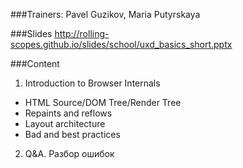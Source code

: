 ###Trainers: Pavel Guzikov, Maria Putyrskaya

###Slides
http://rolling-scopes.github.io/slides/school/uxd_basics_short.pptx

###Content
1. Introduction to Browser Internals
  - HTML Source/DOM Tree/Render Tree
  - Repaints and reflows
  - Layout architecture
  - Bad and best practices

2. Q&A. Разбор ошибок